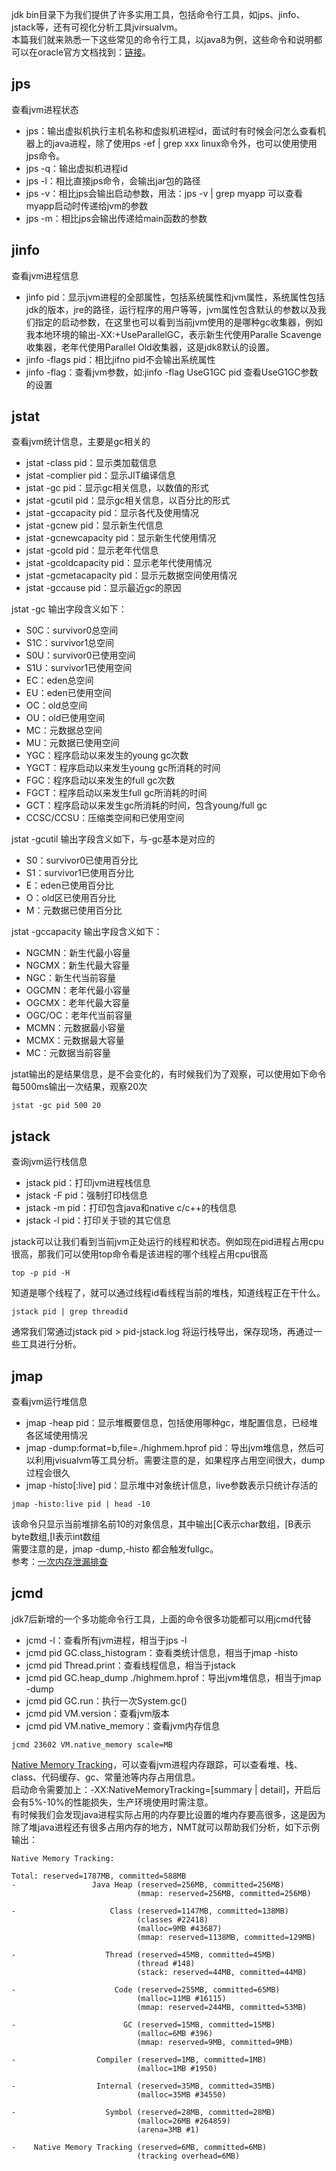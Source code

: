 jdk bin目录下为我们提供了许多实用工具，包括命令行工具，如jps、jinfo、jstack等，还有可视化分析工具jvirsualvm。    
本篇我们就来熟悉一下这些常见的命令行工具，以java8为例，这些命令和说明都可以在oracle官方文档找到：[链接](https://docs.oracle.com/javase/8/docs/technotes/tools/index.html)。   

## jps    
查看jvm进程状态    
- jps：输出虚拟机执行主机名称和虚拟机进程id，面试时有时候会问怎么查看机器上的java进程，除了使用ps -ef | grep xxx linux命令外，也可以使用使用jps命令。  
- jps -q：输出虚拟机进程id   
- jps -l：相比直接jps命令，会输出jar包的路径    
- jps -v：相比jps会输出启动参数，用法：jps -v | grep myapp 可以查看myapp启动时传递给jvm的参数    
- jps -m：相比jps会输出传递给main函数的参数    

## jinfo    
查看jvm进程信息   
- jinfo pid：显示jvm进程的全部属性，包括系统属性和jvm属性，系统属性包括jdk的版本，jre的路径，运行程序的用户等等，jvm属性包含默认的参数以及我们指定的启动参数，在这里也可以看到当前jvm使用的是哪种gc收集器，例如我本地环境的输出-XX:+UseParallelGC，表示新生代使用Paralle Scavenge收集器，老年代使用Parallel Old收集器，这是jdk8默认的设置。   
- jinfo -flags pid：相比jifno pid不会输出系统属性    
- jinfo -flag：查看jvm参数，如:jinfo -flag UseG1GC pid 查看UseG1GC参数的设置

## jstat   
查看jvm统计信息，主要是gc相关的    
- jstat -class pid：显示类加载信息   
- jstat -complier pid：显示JIT编译信息   
- jstat -gc pid：显示gc相关信息，以数值的形式   
- jstat -gcutil pid：显示gc相关信息，以百分比的形式   
- jstat -gccapacity pid：显示各代及使用情况
- jstat -gcnew pid：显示新生代信息    
- jstat -gcnewcapacity pid：显示新生代使用情况
- jstat -gcold pid：显示老年代信息   
- jstat -gcoldcapacity pid：显示老年代使用情况   
- jstat -gcmetacapacity pid：显示元数据空间使用情况
- jstat -gccause pid：显示最近gc的原因    

jstat -gc 输出字段含义如下：  
- S0C：survivor0总空间
- S1C：survivor1总空间  
- S0U：survivor0已使用空间
- S1U：survivor1已使用空间   
- EC：eden总空间
- EU：eden已使用空间   
- OC：old总空间
- OU：old已使用空间   
- MC：元数据总空间
- MU：元数据已使用空间
- YGC：程序启动以来发生的young gc次数
- YGCT：程序启动以来发生young gc所消耗的时间
- FGC：程序启动以来发生的full gc次数
- FGCT：程序启动以来发生full gc所消耗的时间
- GCT：程序启动以来发生gc所消耗的时间，包含young/full gc
- CCSC/CCSU：压缩类空间和已使用空间

jstat -gcutil 输出字段含义如下，与-gc基本是对应的
- S0：survivor0已使用百分比
- S1：survivor1已使用百分比
- E：eden已使用百分比
- O：old区已使用百分比
- M：元数据已使用百分比   

jstat -gccapacity 输出字段含义如下： 
- NGCMN：新生代最小容量
- NGCMX：新生代最大容量
- NGC：新生代当前容量 
- OGCMN：老年代最小容量
- OGCMX：老年代最大容量
- OGC/OC：老年代当前容量
- MCMN：元数据最小容量
- MCMX：元数据最大容量
- MC：元数据当前容量   

jstat输出的是结果信息，是不会变化的，有时候我们为了观察，可以使用如下命令每500ms输出一次结果，观察20次   
```
jstat -gc pid 500 20
```

## jstack   
查询jvm运行栈信息   
- jstack pid：打印jvm进程栈信息   
- jstack -F pid：强制打印栈信息   
- jstack -m pid：打印包含java和native c/c++的栈信息   
- jstack -l pid：打印关于锁的其它信息    

jstack可以让我们看到当前jvm正处运行的线程和状态。例如现在pid进程占用cpu很高，那我们可以使用top命令看是该进程的哪个线程占用cpu很高   
```
top -p pid -H
```
知道是哪个线程了，就可以通过线程id看线程当前的堆栈，知道线程正在干什么。  
```
jstack pid | grep threadid
```
通常我们常通过jstack pid > pid-jstack.log 将运行栈导出，保存现场，再通过一些工具进行分析。     

## jmap  
查看jvm运行堆信息    
- jmap -heap pid：显示堆概要信息，包括使用哪种gc，堆配置信息，已经堆各区域使用情况   
- jmap -dump:format=b,file=./highmem.hprof pid：导出jvm堆信息，然后可以利用jvisualvm等工具分析。需要注意的是，如果程序占用空间很大，dump过程会很久    
- jmap -histo[:live] pid：显示堆中对象统计信息，live参数表示只统计存活的

```
jmap -histo:live pid | head -10
```  
该命令只显示当前堆排名前10的对象信息，其中输出[C表示char数组，[B表示byte数组,[I表示int数组     
需要注意的是，jmap -dump,-histo 都会触发fullgc。    
参考：[一次内存泄漏排查](https://github.com/jmilktea/jtea/blob/master/%E9%97%AE%E9%A2%98%E6%8E%92%E6%9F%A5/%E4%B8%80%E6%AC%A1%E5%86%85%E5%AD%98%E6%B3%84%E6%BC%8F%E6%8E%92%E6%9F%A5.md)    

## jcmd
jdk7后新增的一个多功能命令行工具，上面的命令很多功能都可以用jcmd代替
- jcmd -l：查看所有jvm进程，相当于jps -l
- jcmd pid GC.class_histogram：查看类统计信息，相当于jmap -histo
- jcmd pid Thread.print：查看线程信息，相当于jstack 
- jcmd pid GC.heap_dump ./highmem.hprof：导出jvm堆信息，相当于jmap -dump
- jcmd pid GC.run：执行一次System.gc()
- jcmd pid VM.version：查看jvm版本
- jcmd pid VM.native_memory：查看jvm内存信息

```
jcmd 23602 VM.native_memory scale=MB
```
[Native Memory Tracking](https://docs.oracle.com/javase/8/docs/technotes/guides/vm/nmt-8.html)，可以查看jvm进程内存跟踪，可以查看堆、栈、class、代码缓存、gc、常量池等内存占用信息。   
启动命令需要加上：-XX:NativeMemoryTracking=[summary | detail]，开启后会有5%-10%的性能损失，生产环境使用时需注意。     
有时候我们会发现java进程实际占用的内存要比设置的堆内存要高很多，这是因为除了堆java进程还有很多占用内存的地方，NMT就可以帮助我们分析，如下示例输出：
```
Native Memory Tracking:

Total: reserved=1787MB, committed=588MB
-                 Java Heap (reserved=256MB, committed=256MB)
                            (mmap: reserved=256MB, committed=256MB) 
 
-                     Class (reserved=1147MB, committed=138MB)
                            (classes #22418)
                            (malloc=9MB #43687) 
                            (mmap: reserved=1138MB, committed=129MB) 
 
-                    Thread (reserved=45MB, committed=45MB)
                            (thread #148)
                            (stack: reserved=44MB, committed=44MB)
 
-                      Code (reserved=255MB, committed=65MB)
                            (malloc=11MB #16115) 
                            (mmap: reserved=244MB, committed=53MB) 
 
-                        GC (reserved=15MB, committed=15MB)
                            (malloc=6MB #396) 
                            (mmap: reserved=9MB, committed=9MB) 
 
-                  Compiler (reserved=1MB, committed=1MB)
                            (malloc=1MB #1950) 
 
-                  Internal (reserved=35MB, committed=35MB)
                            (malloc=35MB #34550) 
 
-                    Symbol (reserved=28MB, committed=28MB)
                            (malloc=26MB #264859) 
                            (arena=3MB #1)
 
-    Native Memory Tracking (reserved=6MB, committed=6MB)
                            (tracking overhead=6MB)

```

